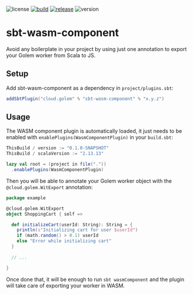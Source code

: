 ![license](https://img.shields.io/github/license/danieletorelli/sbt-was-component?style=for-the-badge)
[![build](https://img.shields.io/github/actions/workflow/status/danieletorelli/sbt-wasm-component/ci.yml?branch=main&style=for-the-badge)](https://github.com/danieletorelli/sbt-wasm-component/actions?query=workflow%3A%22CI%22+branch%3Amain)
[![release](https://img.shields.io/github/v/release/danieletorelli/sbt-component-release?style=for-the-badge)](https://github.com/danieletorelli/librespeed-cli/releases/latest)
![version](https://img.shields.io/maven-central/v/io.github.danieletorelli/sbt-wasm-component?style=for-the-badge)

sbt-wasm-component
==================

Avoid any boilerplate in your project by using just one annotation to export your Golem worker from Scala to JS.

Setup
-----

Add sbt-wasm-component as a dependency in `project/plugins.sbt`:

```scala
addSbtPlugin("cloud.golem" % "sbt-wasm-component" % "x.y.z")
```

Usage
-----

The WASM component plugin is automatically loaded, it just needs to be enabled with `enablePlugins(WasmComponentPlugin)` in your `build.sbt`:

```scala
ThisBuild / version := "0.1.0-SNAPSHOT"
ThisBuild / scalaVersion := "2.13.13"

lazy val root = (project in file("."))
  .enablePlugins(WasmComponentPlugin)
```

Then you will be able to annotate your Golem worker object with the `@cloud.golem.WitExport` annotation:

```scala
package example

@cloud.golem.WitExport
object ShoppingCart { self =>

  def initializeCart(userId: String): String = {
    println(s"Initializing cart for user $userId")
    if (math.random() > 0.1) userId
    else "Error while initializing cart"
  }
  
  // ...

}

```

Once done that, it will be enough to run `sbt wasmComponent` and the plugin will take care of exporting your worker in WASM.

